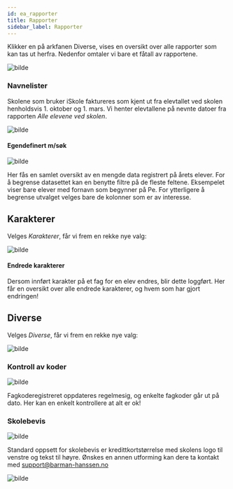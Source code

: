 ```yaml
---
id: ea_rapporter
title: Rapporter
sidebar_label: Rapporter
---
```

Klikker en på arkfanen Diverse, vises en oversikt over alle rapporter som kan tas ut herfra. Nedenfor omtaler vi bare et fåtall av rapportene.

![bilde](https://user-images.githubusercontent.com/80097133/201037190-f292003e-653e-43ba-a25c-8ff38d5476c1.png)

### Navnelister
Skolene som bruker iSkole faktureres som kjent ut fra elevtallet ved skolen henholdsvis 1. oktober og 1. mars. Vi henter elevtallene på nevnte datoer fra rapporten _Alle elevene ved skolen_. 

![bilde](https://user-images.githubusercontent.com/80097133/201039302-2b9e89ee-89ca-47d9-aabc-03f996f4996e.png)

#### Egendefinert m/søk

![bilde](https://user-images.githubusercontent.com/80097133/201040803-ac81fb7d-037e-4df8-8052-f501c86a228a.png)

Her fås en samlet oversikt av en mengde data registrert på årets elever. For å begrense datasettet kan en benytte filtre på de fleste feltene. Eksempelet viser bare elever med fornavn som begynner på Pe. For ytterligere å begrense utvalget velges bare de kolonner som er av interesse. 

## Karakterer
Velges _Karakterer_, får vi frem en rekke nye valg:

![bilde](https://user-images.githubusercontent.com/80097133/201053477-01d46b2b-aa25-4e81-acab-877d2b472bc5.png)

#### Endrede karakterer
Dersom innført karakter på et fag for en elev endres, blir dette loggført. Her får en oversikt over alle endrede karakterer, og hvem som har gjort endringen!

## Diverse
Velges _Diverse_, får vi frem en rekke nye valg:

![bilde](https://user-images.githubusercontent.com/80097133/201052673-0eb98e51-135c-4fe9-ae14-b62a264dcb4e.png)


### Kontroll av koder

![bilde](https://user-images.githubusercontent.com/80097133/201046379-ea5053f7-ab3b-488b-8873-2071eef95c43.png)

Fagkoderegistreret oppdateres regelmesig, og enkelte fagkoder går ut på dato. Her kan en enkelt kontrollere at alt er ok!

### Skolebevis

![bilde](https://user-images.githubusercontent.com/80097133/201044839-c5128529-1518-4766-b524-39912a203ea3.png)

Standard oppsett for skolebevis er kredittkortstørrelse med skolens logo til venstre og tekst til høyre. Ønskes en annen utforming kan dere ta kontakt med support@barman-hanssen.no

![bilde](https://user-images.githubusercontent.com/80097133/201045471-304e3fdb-5355-4c3b-86b7-30643883e5c4.png)

